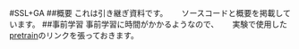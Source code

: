 #SSL+GA
##概要
これは引き継ぎ資料です。　　
ソースコードと概要を掲載しています。
##事前学習
事前学習に時間がかかるようなので、　　
実験で使用した[pretrain](https://drive.google.com/drive/folders/1uncKyIJ2Hocvo5ynp_aKB6Fs1CRCgKvM?usp=sharing)のリンクを張っておきます。
